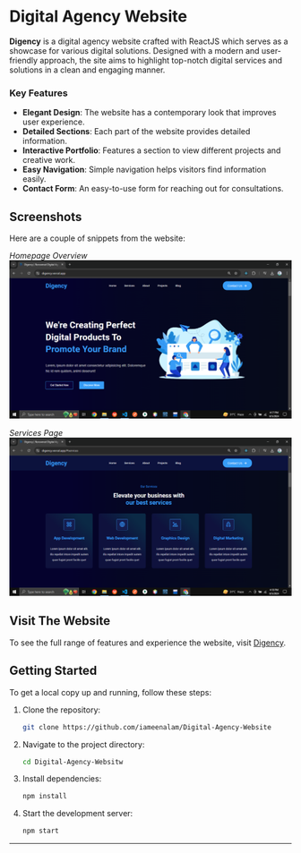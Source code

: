 # Digital Agency Website

**Digency** is a digital agency website crafted with ReactJS which serves as a showcase for various digital solutions. Designed with a modern and user-friendly approach, the site aims to highlight top-notch digital services and solutions in a clean and engaging manner.

### Key Features

- **Elegant Design**: The website has a contemporary look that improves user experience.
- **Detailed Sections**: Each part of the website provides detailed information.
- **Interactive Portfolio**: Features a section to view different projects and creative work.
- **Easy Navigation**: Simple navigation helps visitors find information easily.
- **Contact Form**: An easy-to-use form for reaching out for consultations.

## Screenshots

Here are a couple of snippets from the website:


*Homepage Overview*
![Homepage](https://raw.githubusercontent.com/iameenalam/Digital-Agency-Website/main/src/images/ss1.PNG)


*Services Page*
![Services Page](https://raw.githubusercontent.com/iameenalam/Digital-Agency-Website/main/src/images/ss2.PNG)


## Visit The Website

To see the full range of features and experience the website, visit [Digency](https://digency.vercel.app/).

## Getting Started

To get a local copy up and running, follow these steps:

1. Clone the repository:
    ```bash
    git clone https://github.com/iameenalam/Digital-Agency-Website
    ```
2. Navigate to the project directory:
    ```bash
    cd Digital-Agency-Websitw
    ```
3. Install dependencies:
    ```bash
    npm install
    ```
4. Start the development server:
    ```bash
    npm start
    ```

---
